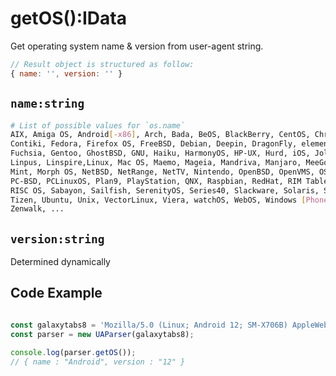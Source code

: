 # getOS():IData

Get operating system name & version from user-agent string.

```js
// Result object is structured as follow:
{ name: '', version: '' }
```

## `name:string`

```sh
# List of possible values for `os.name`
AIX, Amiga OS, Android[-x86], Arch, Bada, BeOS, BlackBerry, CentOS, Chromium OS,
Contiki, Fedora, Firefox OS, FreeBSD, Debian, Deepin, DragonFly, elementary OS, 
Fuchsia, Gentoo, GhostBSD, GNU, Haiku, HarmonyOS, HP-UX, Hurd, iOS, Joli, KaiOS, 
Linpus, Linspire,Linux, Mac OS, Maemo, Mageia, Mandriva, Manjaro, MeeGo, Minix, 
Mint, Morph OS, NetBSD, NetRange, NetTV, Nintendo, OpenBSD, OpenVMS, OS/2, Palm, 
PC-BSD, PCLinuxOS, Plan9, PlayStation, QNX, Raspbian, RedHat, RIM Tablet OS, 
RISC OS, Sabayon, Sailfish, SerenityOS, Series40, Slackware, Solaris, SUSE, Symbian, 
Tizen, Ubuntu, Unix, VectorLinux, Viera, watchOS, WebOS, Windows [Phone/Mobile], 
Zenwalk, ...
```

## `version:string` 

Determined dynamically

## Code Example

```js

const galaxytabs8 = 'Mozilla/5.0 (Linux; Android 12; SM-X706B) AppleWebKit/537.36 (KHTML, like Gecko) Chrome/103.0.5060.53 Safari/537.36'
const parser = new UAParser(galaxytabs8);

console.log(parser.getOS());
// { name : "Android", version : "12" }
```
